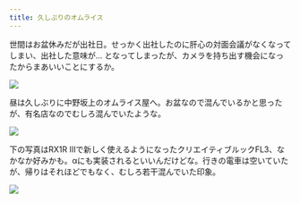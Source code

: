 ```yaml
---
title: 久しぶりのオムライス
---
```


世間はお盆休みだが出社日。せっかく出社したのに肝心の対面会議がなくなってしまい、出社した意味が... となってしまったが、カメラを持ち出す機会になったからまあいいことにするか。

![](https://photos.apkas.net/medium/202508/20250812-1R300064.webp)

昼は久しぶりに中野坂上のオムライス屋へ。お盆なので混んでいるかと思ったが、有名店なのでむしろ混んでいたような。

![](https://photos.apkas.net/medium/202508/20250812-1R300069.webp)

下の写真はRX1R IIIで新しく使えるようになったクリエイティブルックFL3、なかなか好みかも。αにも実装されるといいんだけどな。行きの電車は空いていたが、帰りはそれほどでもなく、むしろ若干混んでいた印象。

![](https://photos.apkas.net/medium/202508/20250812-1R300075.webp)

